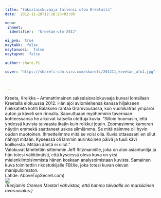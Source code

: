 ```yaml
---
title: "Saksalaiskuvaaja tallensi ufon Kreetalla"
date:  2012-11-20T12:18:25+03:00

menu:
 ihmeet:
  identifier:  "kreetan-ufo-2012"

ei_pvm:  true
naytakk:  false
naytavuosi:  false
naytapvm:  false

author: share.fi

cover: "https://sharefi-cdn.sirv.com/sharefi/201211_kreetan_ufo1.jpg"



---
```

<p>Kreeta, Kreikka – Ammattimainen saksalaisvalokuvaaja kuvasi lomallaan Kreetalla elokuussa 2012. Hän ajoi aviomiehensä kanssa hiljakseen hiekkatietä kohti Balaksen rantaa Gramvousassa, kun vuohikatras ympäröi auton ja käveli sen rinnalla. Saavuttuaan myöhemmin tavernaan kohteessansa he alkoivat katsella otettuja kuvia. ”Silloin huomasin, että yhdessä kuvista taivaasta ikään kuin roikkui jotain. Zoomasimme kameran näytön emmekä saattaneet uskoa silmiämme. Se mitä näimme oli hyvin oudon muotoinen. Ihmettelimme mitä se voisi olla. Kuvia ottaessani en ollut nähnyt mitään. Kyseessä oli lämmin aurinkoinen päivä ja tuuli kävi koillisesta. Mitään ääntä ei ollut.”<br>Valokuvat lähetettiin sittemmin Jeff Ritzmannille, joka on alan asiantuntija ja hän totesi välittömästi, että kyseessä oleva kuva on yksi mielenkiintoisimmista hänen koskaan analysoimistaan kuvista. Samainen kuva toimitettiin rikostutkijalle FBI:lle, joka totesi kuvan olevan manipuloimaton.<br>Lähde: AboveTopSecret.com)<br><img src="https://sharefi-cdn.sirv.com/sharefi/201211_kreetan_ufo-closeup.jpeg" /><br /><em>(Benjamin Cremen Mestari vahvistaa, että hahmo taivaalla on marsilainen avaruusalus.)</em></p>

